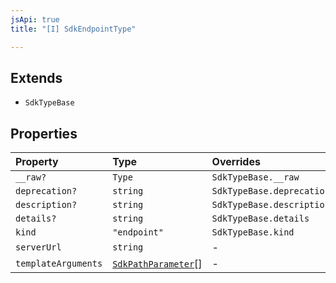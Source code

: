 ```yaml
---
jsApi: true
title: "[I] SdkEndpointType"

---
```

## Extends

- `SdkTypeBase`

## Properties

| Property | Type | Overrides | Inherited from |
| :------ | :------ | :------ | :------ |
| `__raw?` | `Type` | `SdkTypeBase.__raw` | `SdkTypeBase.__raw` |
| `deprecation?` | `string` | `SdkTypeBase.deprecation` | `SdkTypeBase.deprecation` |
| `description?` | `string` | `SdkTypeBase.description` | `SdkTypeBase.description` |
| `details?` | `string` | `SdkTypeBase.details` | `SdkTypeBase.details` |
| `kind` | `"endpoint"` | `SdkTypeBase.kind` | `SdkTypeBase.kind` |
| `serverUrl` | `string` | - | - |
| `templateArguments` | [`SdkPathParameter`](SdkPathParameter.md)[] | - | - |
